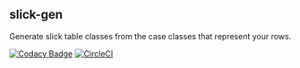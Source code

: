 ## slick-gen

Generate slick table classes from the case classes that represent your rows.

[![Codacy Badge](https://api.codacy.com/project/badge/Grade/59e392867df9423f9f9151a2ba9005ed)](https://www.codacy.com/app/WellFactored/slick-gen?utm_source=github.com&amp;utm_medium=referral&amp;utm_content=WellFactored/slick-gen&amp;utm_campaign=Badge_Grade)
[![CircleCI](https://circleci.com/gh/WellFactored/slick-gen.svg?style=svg)](https://circleci.com/gh/WellFactored/slick-gen)
